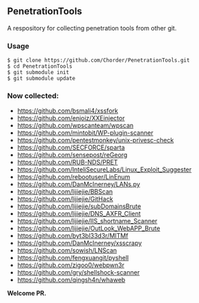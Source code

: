 ## PenetrationTools
A respository for collecting penetration tools from other git.

### Usage

```
$ git clone https://github.com/Chorder/PenetrationTools.git
$ cd PenetrationTools
$ git submodule init
$ git submodule update
```

### Now collected:

- https://github.com/bsmali4/xssfork
- https://github.com/enjoiz/XXEinjector
- https://github.com/wpscanteam/wpscan
- https://github.com/mintobit/WP-plugin-scanner
- https://github.com/pentestmonkey/unix-privesc-check
- https://github.com/SECFORCE/sparta
- https://github.com/sensepost/reGeorg
- https://github.com/RUB-NDS/PRET
- https://github.com/InteliSecureLabs/Linux_Exploit_Suggester
- https://github.com/rebootuser/LinEnum
- https://github.com/DanMcInerney/LANs.py
- https://github.com/lijiejie/BBScan
- https://github.com/lijiejie/GitHack
- https://github.com/lijiejie/subDomainsBrute
- https://github.com/lijiejie/DNS_AXFR_Client
- https://github.com/lijiejie/IIS_shortname_Scanner
- https://github.com/lijiejie/OutLook_WebAPP_Brute
- https://github.com/byt3bl33d3r/MITMf
- https://github.com/DanMcInerney/xsscrapy
- https://github.com/sowish/LNScan
- https://github.com/fengxuangit/pyshell
- https://github.com/zigoo0/webpwn3r
- https://github.com/gry/shellshock-scanner
- https://github.com/qingsh4n/whaweb

**Welcome PR.**

